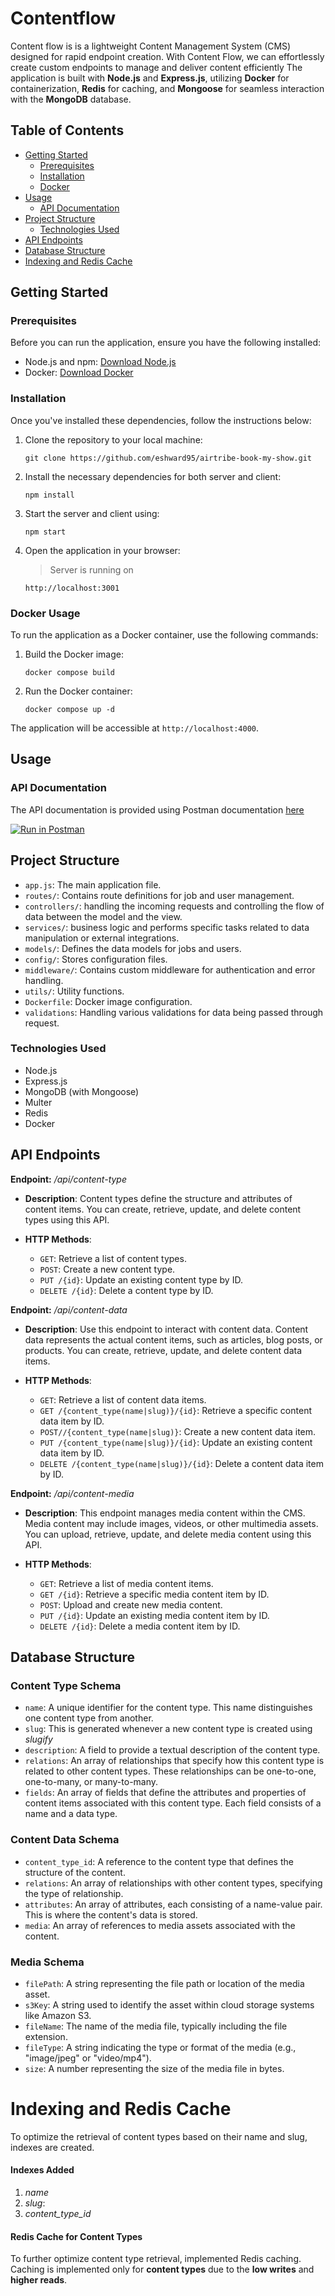 # Contentflow
Content flow is is a lightweight Content Management System (CMS) designed for rapid endpoint creation.
With Content Flow, we can effortlessly create custom endpoints to manage and deliver content efficiently
The application is built with **Node.js** and **Express.js**, utilizing **Docker** for containerization, **Redis** for caching, and **Mongoose** for seamless interaction with the **MongoDB** database.

## Table of Contents
- [Getting Started](#getting-started)
  - [Prerequisites](#prerequisites)
  - [Installation](#installation)
  - [Docker](#docker-usage)
- [Usage](#usage)
  - [API Documentation](#api-documentation)
- [Project Structure](#project-structure)
   - [Technologies Used](#technologies-used)
- [API Endpoints](#api-endpoints)
- [Database Structure](#database-structure)
- [Indexing and Redis Cache](#indexing-and-redis-cache)


## Getting Started

### Prerequisites

Before you can run the application, ensure you have the following installed:

- Node.js and npm: [Download Node.js](https://nodejs.org/)
- Docker: [Download Docker](https://docs.docker.com/get-docker/)

### Installation
 Once you've installed these dependencies, follow the instructions below:

1. Clone the repository to your local machine:

   ```
   git clone https://github.com/eshward95/airtribe-book-my-show.git
   ```

2. Install the necessary dependencies for both server and client:

   ```
   npm install
   ```

3. Start the server and client using:

   ```
   npm start
   ```

4. Open the application in your browser:
    >Server is running on   
     ```
   http://localhost:3001
   ```

### Docker Usage
To run the application as a Docker container, use the following commands:

1. Build the Docker image:

   ```
   docker compose build
   ```

2. Run the Docker container:

   ```
   docker compose up -d
   ```

The application will be accessible at `http://localhost:4000`.

## Usage

### API Documentation

The API documentation is provided using Postman documentation
[here](https://documenter.getpostman.com/view/6256239/2s9YRGy9f9#intro)

[![Run in Postman](https://run.pstmn.io/button.svg)](https://app.getpostman.com/run-collection/6256239-000aa563-5594-42bd-8ffd-ed04f558f851-2s9YRGy9f9)

## Project Structure

- `app.js`: The main application file.
- `routes/`: Contains route definitions for job and user management.
- `controllers/`:  handling the incoming requests and controlling the flow of data between the model and the view.
- `services/`: business logic and performs specific tasks related to data manipulation or external integrations.
- `models/`: Defines the data models for jobs and users.
- `config/`: Stores configuration files.
- `middleware/`: Contains custom middleware for authentication and error handling.
- `utils/`: Utility functions.
- `Dockerfile`: Docker image configuration.
- `validations`: Handling various validations for data being passed through request.

### Technologies Used
- Node.js
- Express.js
- MongoDB (with Mongoose)
- Multer
- Redis
- Docker

## API Endpoints

**Endpoint:** */api/content-type*

- **Description**: Content types define the structure and attributes of content items. You can create, retrieve, update, and delete content types using this API.

- **HTTP Methods**:
  - `GET`: Retrieve a list of content types.
  - `POST`: Create a new content type.
  - `PUT /{id}`: Update an existing content type by ID.
  - `DELETE /{id}`: Delete a content type by ID.

**Endpoint:** */api/content-data*

- **Description**: Use this endpoint to interact with content data. Content data represents the actual content items, such as articles, blog posts, or products. You can create, retrieve, update, and delete content data items.

- **HTTP Methods**:
  - `GET`: Retrieve a list of content data items.
  - `GET /{content_type(name|slug)}/{id}`: Retrieve a specific content data item by ID.
  - `POST//{content_type(name|slug)}`: Create a new content data item.
  - `PUT /{content_type(name|slug)}/{id}`: Update an existing content data item by ID.
  - `DELETE /{content_type(name|slug)}/{id}`: Delete a content data item by ID.

**Endpoint:** */api/content-media*

- **Description**: This endpoint manages media content within the CMS. Media content may include images, videos, or other multimedia assets. You can upload, retrieve, update, and delete media content using this API.

- **HTTP Methods**:
  - `GET`: Retrieve a list of media content items.
  - `GET /{id}`: Retrieve a specific media content item by ID.
  - `POST`: Upload and create new media content.
  - `PUT /{id}`: Update an existing media content item by ID.
  - `DELETE /{id}`: Delete a media content item by ID.

## Database Structure
### Content Type Schema

- `name`: A unique identifier for the content type. This name distinguishes one content type from another.
- `slug`: This is generated whenever a new content type is created using *slugify*
- `description`: A field to provide a textual description of the content type.
- `relations`: An array of relationships that specify how this content type is related to other content types. These relationships can be one-to-one, one-to-many, or many-to-many.
- `fields`: An array of fields that define the attributes and properties of content items associated with this content type. Each field consists of a name and a data type.



### Content Data Schema

- `content_type_id`: A reference to the content type that defines the structure of the content.
- `relations`: An array of relationships with other content types, specifying the type of relationship.
- `attributes`: An array of attributes, each consisting of a name-value pair. This is where the content's data is stored.
- `media`: An array of references to media assets associated with the content.


### Media Schema

- `filePath`: A string representing the file path or location of the media asset.
- `s3Key`: A string used to identify the asset within cloud storage systems like Amazon S3.
- `fileName`: The name of the media file, typically including the file extension.
- `fileType`: A string indicating the type or format of the media (e.g., "image/jpeg" or "video/mp4").
- `size`: A number representing the size of the media file in bytes.

# Indexing and Redis Cache

 To optimize the retrieval of content types based on their name and slug, indexes are created.

#### Indexes Added
1. *name* 
2. *slug*: 
3. *content_type_id*


#### Redis Cache for Content Types

To further optimize content type retrieval, implemented Redis caching.
Caching is implemented only for **content types** due to the **low writes** and **higher reads**.






